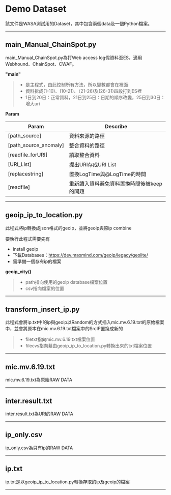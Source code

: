**Demo Dataset**
===================
該文件是WASA測試用的Dataset，其中包含兩個data及一個Python檔案。

----------

**main_Manual_ChainSpot.py**
----------------
main_Manual_ChainSpot.py為打Web access log假資料至ES，適用Webhound、ChainSpot、CWAF。

**"__main__"**
>  * 是主程式，由此控制所有方法，所以變數都會在裡面 
>  * 資料拆成(1-10)、(10-21)、（21-26)及(26-31)四段打到ES裡
>  * 1日到20日：正常資料，21日到25日：日期的順序改變，25日到30日：增大uri

**Param**

| Param | Describe |
| ------ | ------ |
| [path_source] | 資料來源的路徑 |
| [path_source_anomaly] | 整合資料的路徑 |
| [readfile_forURI] | 讀取整合資料 |
| [URI_List] | 提出URI存成URI List |
| [replacestring] | 置換LogTime與@LogTime的時間|
| [readfile] | 重新讀入資料避免資料置換時間後被keep的問題 |

 
----------

geoip_ip_to_location.py
----------------
此程式將ip轉換成json格式的geoip，並將geoip與原ip combine

要執行此程式需要先有
*  install geoip
*  下載Databases：https://dev.maxmind.com/geoip/legacy/geolite/
*  需準備一個存有ip的檔案

**geoip_city()**
> * path指向使用的geoip database檔案位置
> * csv指向檔案的位置

----------

transform_insert_ip.py
----------------
此程式會將ip.txt中的ip與geoip以Random的方式插入mic.mv.6.19.txt的原始檔案中，並會將原本在mic.mv.6.19.txt檔案中的SrcIP置換成新的

> * filetxt指向mic.mv.6.19.txt檔案位置
> * filecvs指向藉由geoip_ip_to_location.py轉換出來的txt檔案位置

----------

mic.mv.6.19.txt
----------------
mic.mv.6.19.txt為原始RAW DATA

----------

inter.result.txt
----------------
inter.result.txt為URI的RAW DATA

----------

ip_only.csv
----------------
ip_only.csv為只有ip的RAW DATA

----------

ip.txt
----------------
ip.txt是以geoip_ip_to_location.py轉換存取的ip及geoip的檔案

----------